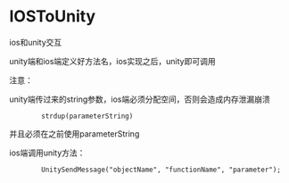 # IOSToUnity

ios和unity交互

unity端和ios端定义好方法名，ios实现之后，unity即可调用

注意：

unity端传过来的string参数，ios端必须分配空间，否则会造成内存泄漏崩溃

            strdup(parameterString)
            
并且必须在之前使用parameterString

ios端调用unity方法：
            
            UnitySendMessage("objectName", "functionName", "parameter");

